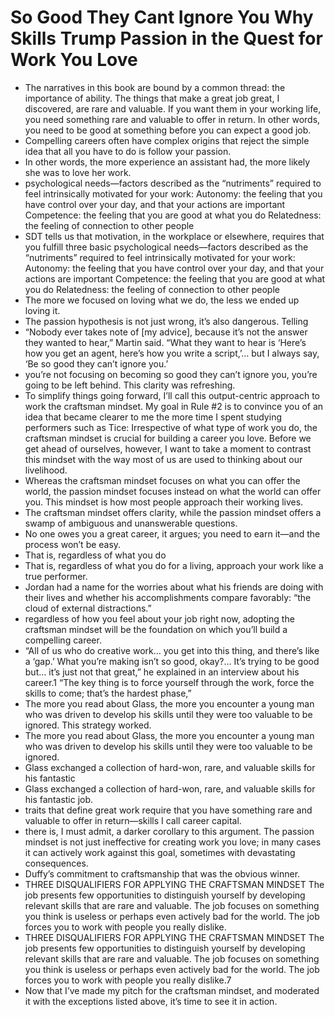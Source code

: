 # So Good They Cant Ignore You Why Skills Trump Passion in the Quest for Work You Love
- The narratives in this book are bound by a common thread: the importance of ability. The things that make a great job great, I discovered, are rare and valuable. If you want them in your working life, you need something rare and valuable to offer in return. In other words, you need to be good at something before you can expect a good job.
- Compelling careers often have complex origins that reject the simple idea that all you have to do is follow your passion.
- In other words, the more experience an assistant had, the more likely she was to love her work.
- psychological needs—factors described as the “nutriments” required to feel intrinsically motivated for your work: Autonomy: the feeling that you have control over your day, and that your actions are important Competence: the feeling that you are good at what you do Relatedness: the feeling of connection to other people
- SDT tells us that motivation, in the workplace or elsewhere, requires that you fulfill three basic psychological needs—factors described as the “nutriments” required to feel intrinsically motivated for your work: Autonomy: the feeling that you have control over your day, and that your actions are important Competence: the feeling that you are good at what you do Relatedness: the feeling of connection to other people
- The more we focused on loving what we do, the less we ended up loving it.
- The passion hypothesis is not just wrong, it’s also dangerous. Telling
- “Nobody ever takes note of [my advice], because it’s not the answer they wanted to hear,” Martin said. “What they want to hear is ‘Here’s how you get an agent, here’s how you write a script,’… but I always say, ‘Be so good they can’t ignore you.’
- you’re not focusing on becoming so good they can’t ignore you, you’re going to be left behind. This clarity was refreshing.
- To simplify things going forward, I’ll call this output-centric approach to work the craftsman mindset. My goal in Rule #2 is to convince you of an idea that became clearer to me the more time I spent studying performers such as Tice: Irrespective of what type of work you do, the craftsman mindset is crucial for building a career you love. Before we get ahead of ourselves, however, I want to take a moment to contrast this mindset with the way most of us are used to thinking about our livelihood.
- Whereas the craftsman mindset focuses on what you can offer the world, the passion mindset focuses instead on what the world can offer you. This mindset is how most people approach their working lives.
- The craftsman mindset offers clarity, while the passion mindset offers a swamp of ambiguous and unanswerable questions.
- No one owes you a great career, it argues; you need to earn it—and the process won’t be easy.
- That is, regardless of what you do
- That is, regardless of what you do for a living, approach your work like a true performer.
- Jordan had a name for the worries about what his friends are doing with their lives and whether his accomplishments compare favorably: “the cloud of external distractions.”
- regardless of how you feel about your job right now, adopting the craftsman mindset will be the foundation on which you’ll build a compelling career.
- “All of us who do creative work… you get into this thing, and there’s like a ‘gap.’ What you’re making isn’t so good, okay?… It’s trying to be good but… it’s just not that great,” he explained in an interview about his career.1 “The key thing is to force yourself through the work, force the skills to come; that’s the hardest phase,”
- The more you read about Glass, the more you encounter a young man who was driven to develop his skills until they were too valuable to be ignored. This strategy worked.
- The more you read about Glass, the more you encounter a young man who was driven to develop his skills until they were too valuable to be ignored.
- Glass exchanged a collection of hard-won, rare, and valuable skills for his fantastic
- Glass exchanged a collection of hard-won, rare, and valuable skills for his fantastic job.
- traits that define great work require that you have something rare and valuable to offer in return—skills I call career capital.
- there is, I must admit, a darker corollary to this argument. The passion mindset is not just ineffective for creating work you love; in many cases it can actively work against this goal, sometimes with devastating consequences.
- Duffy’s commitment to craftsmanship that was the obvious winner.
- THREE DISQUALIFIERS FOR APPLYING THE CRAFTSMAN MINDSET The job presents few opportunities to distinguish yourself by developing relevant skills that are rare and valuable. The job focuses on something you think is useless or perhaps even actively bad for the world. The job forces you to work with people you really dislike.
- THREE DISQUALIFIERS FOR APPLYING THE CRAFTSMAN MINDSET The job presents few opportunities to distinguish yourself by developing relevant skills that are rare and valuable. The job focuses on something you think is useless or perhaps even actively bad for the world. The job forces you to work with people you really dislike.7
- Now that I’ve made my pitch for the craftsman mindset, and moderated it with the exceptions listed above, it’s time to see it in action.
